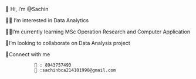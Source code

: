  👋 Hi, I’m @Sachin
 
 👨‍💻 I’m interested in Data Analytics
 
 👨‍🎓I’m currently learning MSc Operation Research and Computer Application
 
🔎I’m looking to collaborate on Data Analysis project 
 
 🔗Connect with me
 
               📲 : 8943757493
               📧 :sachinbca214101998@gmail.com
               

<!---
Sachinsn19/Sachinsn19 is a ✨ special ✨ repository because its `README.md` (this file) appears on your GitHub profile.
You can click the Preview link to take a look at your changes.
--->
